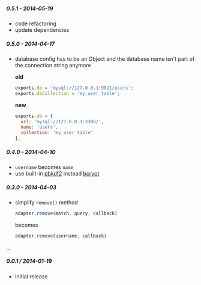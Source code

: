 
##### 0.5.1 - 2014-05-19

- code refactoring
- update dependencies

##### 0.5.0 - 2014-04-17

- database config has to be an Object and the database name isn't part of the
  connection string anymore

  **old**

  ```js
  exports.db = 'mysql://127.0.0.1:9821/users';
  exports.dbCollection = 'my_user_table';
  ```

  **new**

  ```js
  exports.db = {
    url: 'mysql://127.0.0.1:3306/',
    name: 'users',
    collection: 'my_user_table'
  },
  ```

##### 0.4.0 - 2014-04-10

- `username` becomes `name`
- use built-in [pbkdf2](http://nodejs.org/api/crypto.html#crypto_crypto_pbkdf2_password_salt_iterations_keylen_callback)
  instead [bcrypt](https://github.com/ncb000gt/node.bcrypt.js/)

##### 0.3.0 - 2014-04-03

- simplify `remove()` method

  ```js
  adapter.remove(match, query, callback)
  ```

  becomes

  ```js
  adapter.remove(username, callback)
  ```

...

##### 0.0.1 / 2014-01-19

 - initial release
